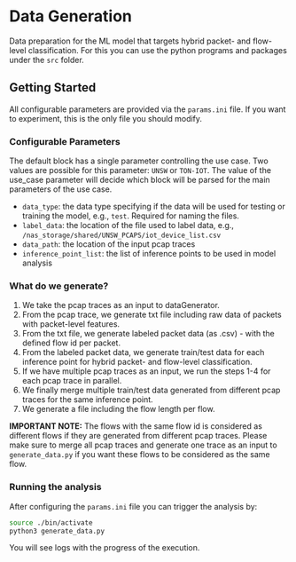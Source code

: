 # Data Generation
Data preparation for the ML model that targets hybrid packet- and flow-level classification.
For this you can use the python programs and packages under the `src` folder.

## Getting Started
All configurable parameters are provided via the `params.ini` file.
If you want to experiment, this is the only file you should modify.

### Configurable Parameters
The default block has a single parameter controlling the use case. Two values are possible for this parameter: `UNSW` or
`TON-IOT`. The value of the use_case parameter will decide which block will be parsed for the main parameters of the use
case.
- `data_type`: the data type specifying if the data will be used for testing or training the model, e.g., `test`. Required for naming the files.
- `label_data`: the location of the file used to label data, e.g., `/nas_storage/shared/UNSW_PCAPS/iot_device_list.csv`
- `data_path`: the location of the input pcap traces
- `inference_point_list`: the list of inference points to be used in model analysis

### What do we generate?
1) We take the pcap traces as an input to dataGenerator.
2) From the pcap trace, we generate txt file including raw data of packets with packet-level features.
3) From the txt file, we generate labeled packet data (as .csv) - with the defined flow id per packet.
4) From the labeled packet data, we generate train/test data for each inference point for hybrid packet- and flow-level classification. 
5) If we have multiple pcap traces as an input, we run the steps 1-4 for each pcap trace in parallel.
6) We finally merge multiple train/test data generated from different pcap traces for the same inference point.
7) We generate a file including the flow length per flow.

**IMPORTANT NOTE:** The flows with the same flow id is considered as different flows if they are generated from different pcap traces. Please make sure to merge all pcap traces and generate one trace as an input to `generate_data.py` if you want these flows to be considered as the same flow.

### Running the analysis
After configuring the `params.ini` file you can trigger the analysis by:
```bash
source ./bin/activate
python3 generate_data.py
```
You will see logs with the progress of the execution.
